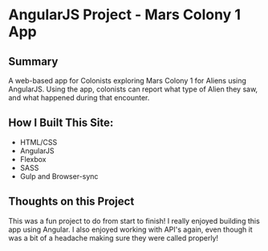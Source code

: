 # AngularJS Project - Mars Colony 1 App

## Summary
A web-based app for Colonists exploring Mars Colony 1 for Aliens using AngularJS.
Using the app, colonists can report what type of Alien they saw, and what happened
during that encounter.

## How I Built This Site:
* HTML/CSS
* AngularJS
* Flexbox
* SASS
* Gulp and Browser-sync

## Thoughts on this Project
This was a fun project to do from start to finish! I really enjoyed building this
app using Angular. I also enjoyed working with API's again, even though it was a bit
of a headache making sure they were called properly!

